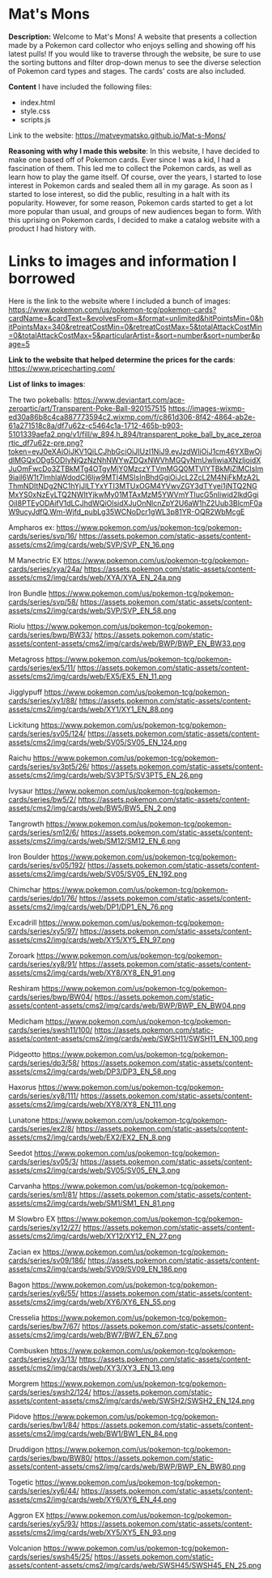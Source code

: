 # Mat's Mons

**Description:**
Welcome to Mat's Mons! A website that presents a collection made by a Pokemon card collector who enjoys selling and showing off his latest pulls! If you would like to traverse through the website, be sure to use the sorting buttons and filter drop-down menus to see the diverse selection of Pokemon card types and stages. The cards' costs are also included. 

**Content**
I have included the following files: 
- index.html
- style.css
- scripts.js

Link to the website: https://matveymatsko.github.io/Mat-s-Mons/

**Reasoning with why I made this website**: 
In this website, I have decided to make one based off of Pokemon cards. Ever since I was a kid, I had a fascination of them. This led me to collect the Pokemon cards, as well as learn how to play the game itself. Of course, over the years, I started to lose interest in Pokemon cards and sealed them all in my garage. As soon as I started to lose interest, so did the public, resulting in a halt with its popularity. However, for some reason, Pokemon cards started to get a lot more popular than usual, and groups of new audiences began to form. With this uprising on Pokemon cards, I decided to make a catalog website with a product I had history with. 

# Links to images and information I borrowed  

Here is the link to the website where I included a bunch of images: 
https://www.pokemon.com/us/pokemon-tcg/pokemon-cards?cardName=&cardText=&evolvesFrom=&format=unlimited&hitPointsMin=0&hitPointsMax=340&retreatCostMin=0&retreatCostMax=5&totalAttackCostMin=0&totalAttackCostMax=5&particularArtist=&sort=number&sort=number&page=5 



**Link to the website that helped determine the prices for the cards**: 
https://www.pricecharting.com/ 



**List of links to images**: 

The two pokeballs:
https://www.deviantart.com/ace-zeroartic/art/Transparent-Poke-Ball-920157515
https://images-wixmp-ed30a86b8c4ca887773594c2.wixmp.com/f/c861d306-8f42-4864-ab2e-61a271518c8a/df7u62z-c5464c1a-1712-465b-b903-5101339aefa2.png/v1/fill/w_894,h_894/transparent_poke_ball_by_ace_zeroartic_df7u62z-pre.png?token=eyJ0eXAiOiJKV1QiLCJhbGciOiJIUzI1NiJ9.eyJzdWIiOiJ1cm46YXBwOjdlMGQxODg5ODIyNjQzNzNhNWYwZDQxNWVhMGQyNmUwIiwiaXNzIjoidXJuOmFwcDo3ZTBkMTg4OTgyMjY0MzczYTVmMGQ0MTVlYTBkMjZlMCIsIm9iaiI6W1t7ImhlaWdodCI6Ijw9MTI4MSIsInBhdGgiOiJcL2ZcL2M4NjFkMzA2LThmNDItNDg2NC1hYjJlLTYxYTI3MTUxOGM4YVwvZGY3dTYyei1jNTQ2NGMxYS0xNzEyLTQ2NWItYjkwMy01MTAxMzM5YWVmYTIucG5nIiwid2lkdGgiOiI8PTEyODAifV1dLCJhdWQiOlsidXJuOnNlcnZpY2U6aW1hZ2Uub3BlcmF0aW9ucyJdfQ.Wm-Wjfd_pubLg35WCNoDcr1gWL3p81YR-OQR2WbMcgE 

Ampharos ex: 
https://www.pokemon.com/us/pokemon-tcg/pokemon-cards/series/svp/16/ 
https://assets.pokemon.com/static-assets/content-assets/cms2/img/cards/web/SVP/SVP_EN_16.png 

M Manectric EX 
https://www.pokemon.com/us/pokemon-tcg/pokemon-cards/series/xya/24a/ 
https://assets.pokemon.com/static-assets/content-assets/cms2/img/cards/web/XYA/XYA_EN_24a.png 

Iron Bundle
https://www.pokemon.com/us/pokemon-tcg/pokemon-cards/series/svp/58/ 
https://assets.pokemon.com/static-assets/content-assets/cms2/img/cards/web/SVP/SVP_EN_58.png 

Riolu
https://www.pokemon.com/us/pokemon-tcg/pokemon-cards/series/bwp/BW33/
https://assets.pokemon.com/static-assets/content-assets/cms2/img/cards/web/BWP/BWP_EN_BW33.png 

Metagross
https://www.pokemon.com/us/pokemon-tcg/pokemon-cards/series/ex5/11/ 
https://assets.pokemon.com/static-assets/content-assets/cms2/img/cards/web/EX5/EX5_EN_11.png 

Jigglypuff 
https://www.pokemon.com/us/pokemon-tcg/pokemon-cards/series/xy1/88/ 
https://assets.pokemon.com/static-assets/content-assets/cms2/img/cards/web/XY1/XY1_EN_88.png 

Lickitung
https://www.pokemon.com/us/pokemon-tcg/pokemon-cards/series/sv05/124/ 
https://assets.pokemon.com/static-assets/content-assets/cms2/img/cards/web/SV05/SV05_EN_124.png

Raichu
https://www.pokemon.com/us/pokemon-tcg/pokemon-cards/series/sv3pt5/26/
https://assets.pokemon.com/static-assets/content-assets/cms2/img/cards/web/SV3PT5/SV3PT5_EN_26.png 

Ivysaur
https://www.pokemon.com/us/pokemon-tcg/pokemon-cards/series/bw5/2/
https://assets.pokemon.com/static-assets/content-assets/cms2/img/cards/web/BW5/BW5_EN_2.png 

Tangrowth
https://www.pokemon.com/us/pokemon-tcg/pokemon-cards/series/sm12/6/
https://assets.pokemon.com/static-assets/content-assets/cms2/img/cards/web/SM12/SM12_EN_6.png 

Iron Boulder 
https://www.pokemon.com/us/pokemon-tcg/pokemon-cards/series/sv05/192/ 
https://assets.pokemon.com/static-assets/content-assets/cms2/img/cards/web/SV05/SV05_EN_192.png 

Chimchar
https://www.pokemon.com/us/pokemon-tcg/pokemon-cards/series/dp1/76/
https://assets.pokemon.com/static-assets/content-assets/cms2/img/cards/web/DP1/DP1_EN_76.png 

Excadrill
https://www.pokemon.com/us/pokemon-tcg/pokemon-cards/series/xy5/97/ 
https://assets.pokemon.com/static-assets/content-assets/cms2/img/cards/web/XY5/XY5_EN_97.png

Zoroark
https://www.pokemon.com/us/pokemon-tcg/pokemon-cards/series/xy8/91/
https://assets.pokemon.com/static-assets/content-assets/cms2/img/cards/web/XY8/XY8_EN_91.png

Reshiram 
https://www.pokemon.com/us/pokemon-tcg/pokemon-cards/series/bwp/BW04/ 
https://assets.pokemon.com/static-assets/content-assets/cms2/img/cards/web/BWP/BWP_EN_BW04.png 

Medicham
https://www.pokemon.com/us/pokemon-tcg/pokemon-cards/series/swsh11/100/
https://assets.pokemon.com/static-assets/content-assets/cms2/img/cards/web/SWSH11/SWSH11_EN_100.png

Pidgeotto
https://www.pokemon.com/us/pokemon-tcg/pokemon-cards/series/dp3/58/ 
https://assets.pokemon.com/static-assets/content-assets/cms2/img/cards/web/DP3/DP3_EN_58.png 

Haxorus 
https://www.pokemon.com/us/pokemon-tcg/pokemon-cards/series/xy8/111/
https://assets.pokemon.com/static-assets/content-assets/cms2/img/cards/web/XY8/XY8_EN_111.png

Lunatone
https://www.pokemon.com/us/pokemon-tcg/pokemon-cards/series/ex2/8/ 
https://assets.pokemon.com/static-assets/content-assets/cms2/img/cards/web/EX2/EX2_EN_8.png

Seedot
https://www.pokemon.com/us/pokemon-tcg/pokemon-cards/series/sv05/3/ 
https://assets.pokemon.com/static-assets/content-assets/cms2/img/cards/web/SV05/SV05_EN_3.png 

Carvanha
https://www.pokemon.com/us/pokemon-tcg/pokemon-cards/series/sm1/81/ 
https://assets.pokemon.com/static-assets/content-assets/cms2/img/cards/web/SM1/SM1_EN_81.png

M Slowbro EX 
https://www.pokemon.com/us/pokemon-tcg/pokemon-cards/series/xy12/27/
https://assets.pokemon.com/static-assets/content-assets/cms2/img/cards/web/XY12/XY12_EN_27.png 

Zacian ex 
https://www.pokemon.com/us/pokemon-tcg/pokemon-cards/series/sv09/186/
https://assets.pokemon.com/static-assets/content-assets/cms2/img/cards/web/SV09/SV09_EN_186.png 

Bagon 
https://www.pokemon.com/us/pokemon-tcg/pokemon-cards/series/xy6/55/
https://assets.pokemon.com/static-assets/content-assets/cms2/img/cards/web/XY6/XY6_EN_55.png

Cresselia 
https://www.pokemon.com/us/pokemon-tcg/pokemon-cards/series/bw7/67/
https://assets.pokemon.com/static-assets/content-assets/cms2/img/cards/web/BW7/BW7_EN_67.png 

Combusken 
https://www.pokemon.com/us/pokemon-tcg/pokemon-cards/series/xy3/13/
https://assets.pokemon.com/static-assets/content-assets/cms2/img/cards/web/XY3/XY3_EN_13.png

Morgrem
https://www.pokemon.com/us/pokemon-tcg/pokemon-cards/series/swsh2/124/ 
https://assets.pokemon.com/static-assets/content-assets/cms2/img/cards/web/SWSH2/SWSH2_EN_124.png 

Pidove
https://www.pokemon.com/us/pokemon-tcg/pokemon-cards/series/bw1/84/
https://assets.pokemon.com/static-assets/content-assets/cms2/img/cards/web/BW1/BW1_EN_84.png 

Druddigon 
https://www.pokemon.com/us/pokemon-tcg/pokemon-cards/series/bwp/BW80/
https://assets.pokemon.com/static-assets/content-assets/cms2/img/cards/web/BWP/BWP_EN_BW80.png 

Togetic 
https://www.pokemon.com/us/pokemon-tcg/pokemon-cards/series/xy6/44/
https://assets.pokemon.com/static-assets/content-assets/cms2/img/cards/web/XY6/XY6_EN_44.png 

Aggron EX 
https://www.pokemon.com/us/pokemon-tcg/pokemon-cards/series/xy5/93/ 
https://assets.pokemon.com/static-assets/content-assets/cms2/img/cards/web/XY5/XY5_EN_93.png 

Volcanion
https://www.pokemon.com/us/pokemon-tcg/pokemon-cards/series/swsh45/25/ 
https://assets.pokemon.com/static-assets/content-assets/cms2/img/cards/web/SWSH45/SWSH45_EN_25.png


